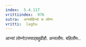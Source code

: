 ```yaml
---
index:  5.4.117
vrittiindex:  976
sutra:  अन्तर्बहिभ्यां च लोम्नः
vritti:  laghu 
---
```


आभ्यां लोम्नोऽप्स्याद्बहुव्रीहौ. अन्तर्लोमः. बहिर्लोमः..

